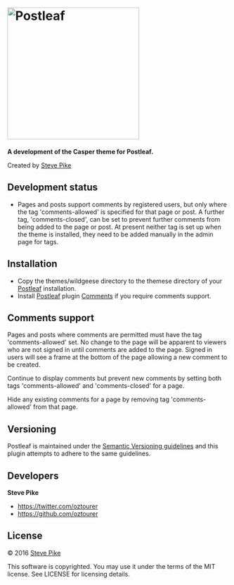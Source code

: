 # <img src="https://www.postleaf.org/content/themes/postleaf/img/logo-color-text.svg" alt="Postleaf" width="300">

**A development of the Casper theme for Postleaf.**

Created by [Steve Pike](https://twitter.com/oztourer)

## Development status

- Pages and posts support comments by registered users, but only where the tag 'comments-allowed' is specified for that page or post. A further tag, 'comments-closed', can be set to prevent further comments from being added to the page or post. At present neither tag is set up when the theme is installed, they need to be added manually in the admin page for tags.

## Installation

- Copy the themes/wildgeese directory to the themese directory of your [Postleaf](https://github.com/Postleaf) installation.
- Install [Postleaf](https://github.com/Postleaf) plugin [Comments](https://github.com/oztourer/Postleaf-comments) if you require comments support.

## Comments support

Pages and posts where comments are permitted must have the tag 'comments-allowed' set. No change to the page will be apparent to viewers who are not signed in until comments are added to the page. Signed in users will see a frame at the bottom of the page allowing a new comment to be created.

Continue to display comments but prevent new comments by setting both tags 'comments-allowed' and 'comments-closed' for a page.

Hide any existing comments for a page by removing tag 'comments-allowed' from that page.

## Versioning

Postleaf is maintained under the [Semantic Versioning guidelines](http://semver.org/) and this plugin attempts to adhere to the same guidelines.

## Developers

**Steve Pike**

- https://twitter.com/oztourer
- https://github.com/oztourer

## License

© 2016 [Steve Pike](https://twitter.com/oztourer)

This software is copyrighted. You may use it under the terms of the MIT license. See LICENSE for licensing details.

